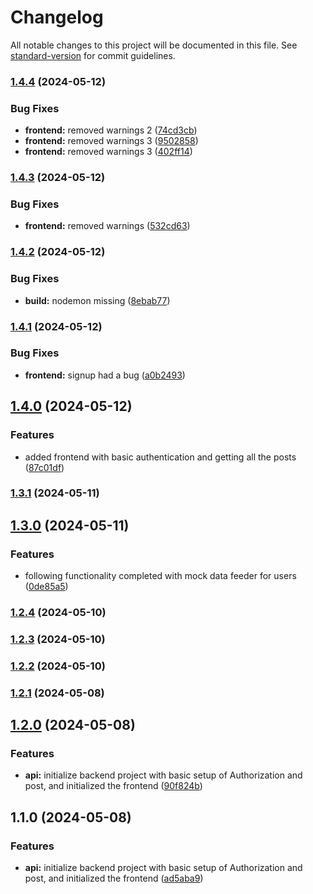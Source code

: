 # Changelog

All notable changes to this project will be documented in this file. See [standard-version](https://github.com/conventional-changelog/standard-version) for commit guidelines.

### [1.4.4](https://github.com/exploring-solver/Stuneckt_assignment/compare/v1.4.3...v1.4.4) (2024-05-12)


### Bug Fixes

* **frontend:** removed warnings 2 ([74cd3cb](https://github.com/exploring-solver/Stuneckt_assignment/commit/74cd3cb466f4a2f5a50df1b408b0cc7093ef6ff3))
* **frontend:** removed warnings 3 ([9502858](https://github.com/exploring-solver/Stuneckt_assignment/commit/9502858523b42742db4de4cd57f00565b4fd62e2))
* **frontend:** removed warnings 3 ([402ff14](https://github.com/exploring-solver/Stuneckt_assignment/commit/402ff1461177444aad79036d4cc393eb80f17fb8))

### [1.4.3](https://github.com/exploring-solver/Stuneckt_assignment/compare/v1.4.2...v1.4.3) (2024-05-12)


### Bug Fixes

* **frontend:** removed warnings ([532cd63](https://github.com/exploring-solver/Stuneckt_assignment/commit/532cd63fb0cec25bca37ed43c79f941a8b42e1e2))

### [1.4.2](https://github.com/exploring-solver/Stuneckt_assignment/compare/v1.4.1...v1.4.2) (2024-05-12)


### Bug Fixes

* **build:** nodemon missing ([8ebab77](https://github.com/exploring-solver/Stuneckt_assignment/commit/8ebab77332243e7a9159305669a9248ea92647d7))

### [1.4.1](https://github.com/exploring-solver/Stuneckt_assignment/compare/v1.4.0...v1.4.1) (2024-05-12)


### Bug Fixes

* **frontend:** signup had a bug ([a0b2493](https://github.com/exploring-solver/Stuneckt_assignment/commit/a0b2493e0b093ebdbe65d81b5d16bde38c7168bb))

## [1.4.0](https://github.com/exploring-solver/Stuneckt_assignment/compare/v1.3.1...v1.4.0) (2024-05-12)


### Features

* added frontend with basic authentication and getting all the posts ([87c01df](https://github.com/exploring-solver/Stuneckt_assignment/commit/87c01df322e62df2362910d965cadbcd21d885d0))

### [1.3.1](https://github.com/exploring-solver/Stuneckt_assignment/compare/v1.3.0...v1.3.1) (2024-05-11)

## [1.3.0](https://github.com/exploring-solver/Stuneckt_assignment/compare/v1.2.4...v1.3.0) (2024-05-11)


### Features

* following functionality completed with mock data feeder for users ([0de85a5](https://github.com/exploring-solver/Stuneckt_assignment/commit/0de85a52bd79361f857a2b07b91e684b3d9a8d89))

### [1.2.4](https://github.com/exploring-solver/Stuneckt_assignment/compare/v1.2.3...v1.2.4) (2024-05-10)

### [1.2.3](https://github.com/exploring-solver/Stuneckt_assignment/compare/v1.2.2...v1.2.3) (2024-05-10)

### [1.2.2](https://github.com/exploring-solver/Stuneckt_assignment/compare/v1.2.1...v1.2.2) (2024-05-10)

### [1.2.1](https://github.com/exploring-solver/Stuneckt_assignment/compare/v1.2.0...v1.2.1) (2024-05-08)

## [1.2.0](https://github.com/exploring-solver/Stuneckt_assignment/compare/v1.1.0...v1.2.0) (2024-05-08)


### Features

* **api:** initialize backend project with basic setup of Authorization and post, and initialized the frontend ([90f824b](https://github.com/exploring-solver/Stuneckt_assignment/commit/90f824bd488032c0ff644937dfa73c2806161410))

## 1.1.0 (2024-05-08)


### Features

* **api:** initialize backend project with basic setup of Authorization and post, and initialized the frontend ([ad5aba9](https://github.com/exploring-solver/Stuneckt_assignment/commit/ad5aba946b0d76a31f62e0c43d58058a827d1f00))
